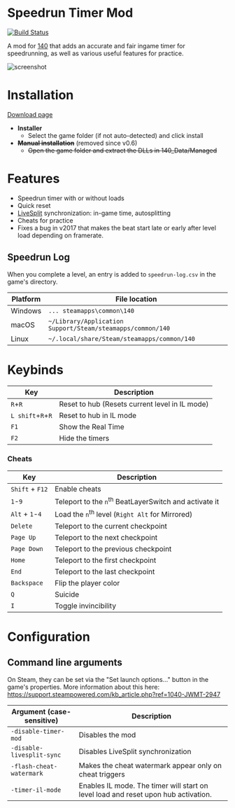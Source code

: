 # Speedrun Timer Mod

[![Build Status](https://dalleth.visualstudio.com/140-speedrun-timer/_apis/build/status/Azure%20Pipelines%20CI?branchName=develop)](https://dalleth.visualstudio.com/140-speedrun-timer/_build/latest?definitionId=1&branchName=develop)

A mod for [140](https://store.steampowered.com/app/242820/) that adds an accurate and fair ingame timer for speedrunning, as well as various useful features for practice.

![screenshot](https://i.imgur.com/ur42sz0.png)

# Installation
[Download page](https://github.com/Dalet/140-speedrun-timer/releases/)
* **Installer**
  * Select the game folder (if not auto-detected) and click install
* ~~**Manual installation**~~ (removed since v0.6)
  * ~~Open the game folder and extract the DLLs in 140_Data/Managed~~

# Features
* Speedrun timer with or without loads
* Quick reset
* [LiveSplit](http://livesplit.org/) synchronization: in-game time, autosplitting
* Cheats for practice
* Fixes a bug in v2017 that makes the beat start late or early after level load depending on framerate.

## Speedrun Log

When you complete a level, an entry is added to `speedrun-log.csv` in the game's directory.

Platform | File location
---------|-----------
Windows  | `... steamapps\common\140`
macOS    | `~/Library/Application Support/Steam/steamapps/common/140`
Linux    | `~/.local/share/Steam/steamapps/common/140`

# Keybinds
|   Key   |  Description |
| ------- | ------------ |
| `R`+`R` | Reset to hub (Resets current level in IL mode) |
| `L shift`+`R`+`R` | Reset to hub in IL mode |
| `F1`    | Show the Real Time |
| `F2`    | Hide the timers |

### Cheats

|   Key   |  Description |
| ------- | ------------ |
| `Shift` + `F12` | Enable cheats |
| `1`-`9` | Teleport to the `n`<sup>th</sup> BeatLayerSwitch and activate it |
| `Alt` + `1`-`4` | Load the `n`<sup>th</sup> level (`Right Alt` for Mirrored) |
| `Delete` | Teleport to the current checkpoint |
| `Page Up` | Teleport to the next checkpoint |
| `Page Down` | Teleport to the previous checkpoint |
|  `Home` | Teleport to the first checkpoint |
|  `End`  | Teleport to the last checkpoint |
| `Backspace` | Flip the player color |
| `Q`         | Suicide              |
| `I`         | Toggle invincibility |


# Configuration

## Command line arguments

On Steam, they can be set via the "Set launch options..." button in the game's properties. More information about this here: https://support.steampowered.com/kb_article.php?ref=1040-JWMT-2947

| Argument (case-sensitive) | Description                                             |
|---------------------------|---------------------------------------------------------|
| `-disable-timer-mod`      | Disables the mod                                        |
| `-disable-livesplit-sync` | Disables LiveSplit synchronization                      |
| `-flash-cheat-watermark`  | Makes the cheat watermark appear only on cheat triggers |
| `-timer-il-mode`          | Enables IL mode. The timer will start on level load and reset upon hub activation. |

